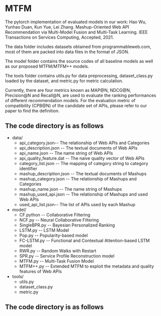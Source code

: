 # MTFM
The pytorch implementation of evaluated models in our work:
Hao Wu, Yunhao Duan, Kun Yue, Lei Zhang. Mashup-Oriented Web API Recommendation via Multi-Model Fusion and Multi-Task Learning. IEEE Transactions on Services Computing,  Accepted, 2021.

The data folder includes datasets obtained from programmableweb.com, most of them are packed into data files in the format of JSON.

The model folder contains the source codes of all baseline models as well as our proposed MTFM/MTFM++ models. 

The tools folder contains utils.py for data preprocessing,  dataset_class.py loaded by the dataset, and  metric.py for metric calculation.

Currently, there are four metrics known as MAP@N, NDCG@N, Precision@N and Recall@N, are used to evaluate the ranking performances of different recommendation models.
For the evaluation metric of compatibility (CPB@N) of the candidate set of APIs, please refer to our paper to find the definition.

## The code directory is as follows
* data/
  * api_category.json-- The relationship of Web APIs and Categories
  * api_description.json -- The textual documents of Web APIs
  * api_name.json -- The name string of Web  APIs
  * api_quality_feature.dat -- The naive quality vector of Web APIs 
  * category_list.json -- The mapping of category string to category identifier
  * mashup_description.json -- The textual documents of Mashups
  * mashup_category.json -- The relationship of Mashups and Categories
  * mashup_name.json -- The name string of Mashups
  * mashup_used_api.json -- The relationship of Mashups and used Web APIs
  * used_api_list.json-- The list of APIs used by each Mashup
* model/
  * CF.python -- Collaborative Filtering
  * NCF.py -- Neural Collaborative Filtering
  * SingleBPR.py -- Bayesian Personalized Ranking
  * LSTM.py -- LSTM Model
  * Pop.py -- Popularity-based model
  * FC-LSTM.py -- Functional and Contextual Attention-based LSTM model
  * RWR.py -- Random Walks with Restart
  * SPR.py -- Service Profile Reconstruction model
  * MTFM.py -- Multi-Task Fusion Model
  * MTFM++.py -- Extended MTFM to exploit the metadata and quality features of Web APIs
* tools/
  * utils.py
  * dataset_class.py
  * metric.py

## The code directory is as follows
